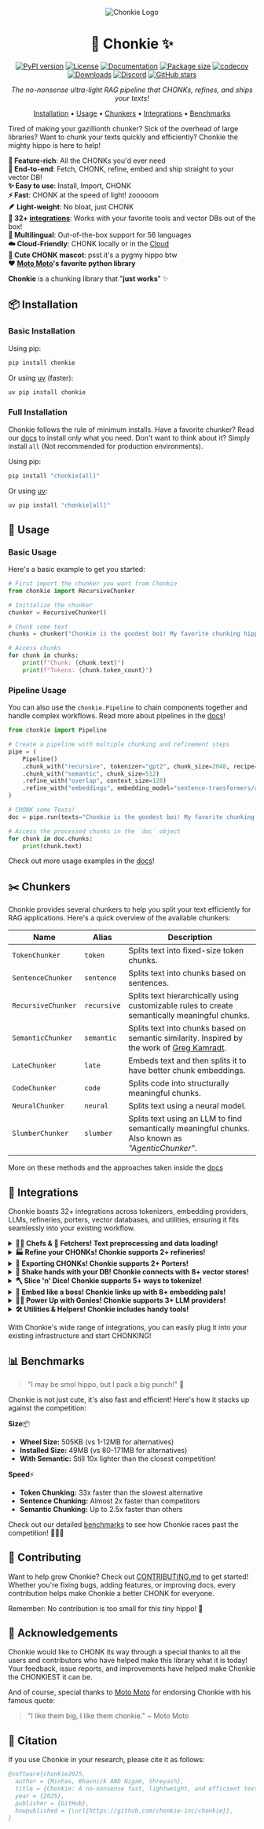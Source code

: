 <div align='center'>

![Chonkie Logo](https://github.com/chonkie-inc/chonkie/blob/main/assets/chonkie_logo_br_transparent_bg.png?raw=true)

# 🦛 Chonkie ✨

[![PyPI version](https://img.shields.io/pypi/v/chonkie.svg)](https://pypi.org/project/chonkie/)
[![License](https://img.shields.io/github/license/chonkie-inc/chonkie.svg)](https://github.com/chonkie-inc/chonkie/blob/main/LICENSE)
[![Documentation](https://img.shields.io/badge/docs-chonkie.ai-blue.svg)](https://docs.chonkie.ai)
[![Package size](https://img.shields.io/badge/size-505KB-blue)](https://github.com/chonkie-inc/chonkie/blob/main/README.md#installation)
[![codecov](https://codecov.io/gh/chonkie-inc/chonkie/graph/badge.svg?token=V4EWIJWREZ)](https://codecov.io/gh/chonkie-inc/chonkie)
[![Downloads](https://static.pepy.tech/badge/chonkie)](https://pepy.tech/project/chonkie)
[![Discord](https://dcbadge.limes.pink/api/server/https://discord.gg/vH3SkRqmUz?style=flat)](https://discord.gg/vH3SkRqmUz)
[![GitHub stars](https://img.shields.io/github/stars/chonkie-inc/chonkie.svg)](https://github.com/chonkie-inc/chonkie/stargazers)

_The no-nonsense ultra-light RAG pipeline that CHONKs, refines, and ships your texts!_

[Installation](#installation) •
[Usage](#usage) •
[Chunkers](#chunkers) •
[Integrations](#integrations) •
[Benchmarks](#benchmarks)

</div>

Tired of making your gazillionth chunker? Sick of the overhead of large libraries? Want to chunk your texts quickly and efficiently? Chonkie the mighty hippo is here to help!

**🚀 Feature-rich**: All the CHONKs you'd ever need </br>
**🔄 End-to-end**: Fetch, CHONK, refine, embed and ship straight to your vector DB! </br>
**✨ Easy to use**: Install, Import, CHONK </br>
**⚡ Fast**: CHONK at the speed of light! zooooom </br>
**🪶 Light-weight**: No bloat, just CHONK </br>
**🔌 32+ [integrations](#integrations)**: Works with your favorite tools and vector DBs out of the box! </br>
**💬 ️Multilingual**: Out-of-the-box support for 56 languages </br>
**☁️ Cloud-Friendly**: CHONK locally or in the [Cloud](https://labs.chonkie.ai) </br>
**🦛 Cute CHONK mascot**: psst it's a pygmy hippo btw </br>
**❤️ [Moto Moto](#acknowledgements)'s favorite python library** </br>

**Chonkie** is a chunking library that "**just works**" ✨

## 📦 Installation

### Basic Installation

Using pip:

```bash
pip install chonkie
```

Or using [uv](https://docs.astral.sh/uv/) (faster):

```bash
uv pip install chonkie
```

### Full Installation

Chonkie follows the rule of minimum installs.
Have a favorite chunker? Read our [docs](https://docs.chonkie.ai) to install only what you need.
Don't want to think about it? Simply install `all` (Not recommended for production environments).

Using pip:

```bash
pip install "chonkie[all]"
```

Or using [uv](https://docs.astral.sh/uv/):

```bash
uv pip install "chonkie[all]"
```

## 🚀 Usage

### Basic Usage

Here's a basic example to get you started:

```python
# First import the chunker you want from Chonkie
from chonkie import RecursiveChunker

# Initialize the chunker
chunker = RecursiveChunker()

# Chunk some text
chunks = chunker("Chonkie is the goodest boi! My favorite chunking hippo hehe.")

# Access chunks
for chunk in chunks:
    print(f"Chunk: {chunk.text}")
    print(f"Tokens: {chunk.token_count}")
```

### Pipeline Usage

You can also use the `chonkie.Pipeline` to chain components together and handle complex workflows. Read more about pipelines in the [docs](https://docs.chonkie.ai/oss/pipelines)!

```python
from chonkie import Pipeline

# Create a pipeline with multiple chunking and refinement steps
pipe = (
    Pipeline()
    .chunk_with("recursive", tokenizer="gpt2", chunk_size=2048, recipe="markdown")
    .chunk_with("semantic", chunk_size=512)
    .refine_with("overlap", context_size=128)
    .refine_with("embeddings", embedding_model="sentence-transformers/all-MiniLM-L6-v2")
)

# CHONK some Texts!
doc = pipe.run(texts="Chonkie is the goodest boi! My favorite chunking hippo hehe.")

# Access the processed chunks in the `doc` object
for chunk in doc.chunks:
    print(chunk.text)
```

Check out more usage examples in the [docs](https://docs.chonkie.ai)!

## ✂️ Chunkers

Chonkie provides several chunkers to help you split your text efficiently for RAG applications. Here's a quick overview of the available chunkers:

| Name               | Alias       | Description                                                                                                                |
| ------------------ | ----------- | -------------------------------------------------------------------------------------------------------------------------- |
| `TokenChunker`     | `token`     | Splits text into fixed-size token chunks.                                                                                  |
| `SentenceChunker`  | `sentence`  | Splits text into chunks based on sentences.                                                                                |
| `RecursiveChunker` | `recursive` | Splits text hierarchically using customizable rules to create semantically meaningful chunks.                              |
| `SemanticChunker`  | `semantic`  | Splits text into chunks based on semantic similarity. Inspired by the work of [Greg Kamradt](https://github.com/gkamradt). |
| `LateChunker`      | `late`      | Embeds text and then splits it to have better chunk embeddings.                                                            |
| `CodeChunker`      | `code`      | Splits code into structurally meaningful chunks.                                                                           |
| `NeuralChunker`    | `neural`    | Splits text using a neural model.                                                                                          |
| `SlumberChunker`   | `slumber`   | Splits text using an LLM to find semantically meaningful chunks. Also known as _"AgenticChunker"_.                         |

More on these methods and the approaches taken inside the [docs](https://docs.chonkie.ai)

## 🔌 Integrations

Chonkie boasts 32+ integrations across tokenizers, embedding providers, LLMs, refineries, porters, vector databases, and utilities, ensuring it fits seamlessly into your existing workflow.

<details>
<summary><strong>👨‍🍳 Chefs & 📁 Fetchers! Text preprocessing and data loading!</strong></summary>

Chefs handle text preprocessing, while Fetchers load data from various sources.

| Component | Class         | Description                           | Optional Install |
| --------- | ------------- | ------------------------------------- | ---------------- |
| `chef`    | `TextChef`    | Text preprocessing and cleaning.      | `default`        |
| `fetcher` | `FileFetcher` | Load text from files and directories. | `default`        |

</details>
<details>
<summary><strong>🏭 Refine your CHONKs! Chonkie supports 2+ refineries!</strong></summary>

Refineries help you post-process and enhance your chunks after initial chunking.

| Refinery Name | Class                | Description                                   | Optional Install    |
| ------------- | -------------------- | --------------------------------------------- | ------------------- |
| `overlap`     | `OverlapRefinery`    | Merge overlapping chunks based on similarity. | `default`           |
| `embeddings`  | `EmbeddingsRefinery` | Add embeddings to chunks using any provider.  | `chonkie[semantic]` |

</details>

<details>
<summary><strong>🐴 Exporting CHONKs! Chonkie supports 2+ Porters!</strong></summary>

Porters help you save your chunks easily.

| Porter Name | Class            | Description                            | Optional Install    |
| ----------- | ---------------- | -------------------------------------- | ------------------- |
| `json`      | `JSONPorter`     | Export chunks to a JSON file.          | `default`           |
| `datasets`  | `DatasetsPorter` | Export chunks to HuggingFace datasets. | `chonkie[datasets]` |

</details>

<details>
<summary><strong>🤝 Shake hands with your DB! Chonkie connects with 8+ vector stores!</strong></summary>

Handshakes provide a unified interface to ingest chunks directly into your favorite vector databases.

| Handshake Name | Class                  | Description                                  | Optional Install    |
| -------------- | ---------------------- | -------------------------------------------- | ------------------- |
| `chroma`       | `ChromaHandshake`      | Ingest chunks into ChromaDB.                 | `chonkie[chroma]`   |
| `elastic`      | `ElasticHandshake`     | Ingest chunks into Elasticsearch.            | `chonkie[elastic]`  |
| `mongodb`      | `MongoDBHandshake`     | Ingest chunks into MongoDB.                  | `chonkie[mongodb]`  |
| `pgvector`     | `PgvectorHandshake`    | Ingest chunks into PostgreSQL with pgvector. | `chonkie[pgvector]` |
| `pinecone`     | `PineconeHandshake`    | Ingest chunks into Pinecone.                 | `chonkie[pinecone]` |
| `qdrant`       | `QdrantHandshake`      | Ingest chunks into Qdrant.                   | `chonkie[qdrant]`   |
| `turbopuffer`  | `TurbopufferHandshake` | Ingest chunks into Turbopuffer.              | `chonkie[tpuf]`     |
| `weaviate`     | `WeaviateHandshake`    | Ingest chunks into Weaviate.                 | `chonkie[weaviate]` |

</details>
<details>
<summary><strong>🪓 Slice 'n' Dice! Chonkie supports 5+ ways to tokenize! </strong></summary>

Choose from supported tokenizers or provide your own custom token counting function. Flexibility first!

| Name           | Description                                                    | Optional Install      |
| -------------- | -------------------------------------------------------------- | --------------------- |
| `character`    | Basic character-level tokenizer. **Default tokenizer.**        | `default`             |
| `word`         | Basic word-level tokenizer.                                    | `default`             |
| `tokenizers`   | Load any tokenizer from the Hugging Face `tokenizers` library. | `chonkie[tokenizers]` |
| `tiktoken`     | Use OpenAI's `tiktoken` library (e.g., for `gpt-4`).           | `chonkie[tiktoken]`   |
| `transformers` | Load tokenizers via `AutoTokenizer` from HF `transformers`.    | `chonkie[neural]`     |

`default` indicates that the feature is available with the default `pip install chonkie`.

To use a custom token counter, you can pass in any function that takes a string and returns an integer! Something like this:

```python
def custom_token_counter(text: str) -> int:
    return len(text)

chunker = RecursiveChunker(tokenizer_or_token_counter=custom_token_counter)
```

You can use this to extend Chonkie to support any tokenization scheme you want!

</details>

<details>
<summary><strong>🧠 Embed like a boss! Chonkie links up with 8+ embedding pals!</strong></summary>

Seamlessly works with various embedding model providers. Bring your favorite embeddings to the CHONK party! Use `AutoEmbeddings` to load models easily.

| Provider / Alias        | Class                           | Description                            | Optional Install        |
| ----------------------- | ------------------------------- | -------------------------------------- | ----------------------- |
| `model2vec`             | `Model2VecEmbeddings`           | Use `Model2Vec` models.                | `chonkie[model2vec]`    |
| `sentence-transformers` | `SentenceTransformerEmbeddings` | Use any `sentence-transformers` model. | `chonkie[st]`           |
| `openai`                | `OpenAIEmbeddings`              | Use OpenAI's embedding API.            | `chonkie[openai]`       |
| `azure-openai`          | `AzureOpenAIEmbeddings`         | Use Azure OpenAI embedding service.    | `chonkie[azure-openai]` |
| `cohere`                | `CohereEmbeddings`              | Use Cohere's embedding API.            | `chonkie[cohere]`       |
| `gemini`                | `GeminiEmbeddings`              | Use Google's Gemini embedding API.     | `chonkie[gemini]`       |
| `jina`                  | `JinaEmbeddings`                | Use Jina AI's embedding API.           | `chonkie[jina]`         |
| `voyageai`              | `VoyageAIEmbeddings`            | Use Voyage AI's embedding API.         | `chonkie[voyageai]`     |

</details>

<details>
<summary><strong>🧞‍♂️ Power Up with Genies! Chonkie supports 3+ LLM providers!</strong></summary>

Genies provide interfaces to interact with Large Language Models (LLMs) for advanced chunking strategies or other tasks within the pipeline.

| Genie Name     | Class              | Description                       | Optional Install        |
| -------------- | ------------------ | --------------------------------- | ----------------------- |
| `gemini`       | `GeminiGenie`      | Interact with Google Gemini APIs. | `chonkie[gemini]`       |
| `openai`       | `OpenAIGenie`      | Interact with OpenAI APIs.        | `chonkie[openai]`       |
| `azure-openai` | `AzureOpenAIGenie` | Interact with Azure OpenAI APIs.  | `chonkie[azure-openai]` |

You can also use the `OpenAIGenie` to interact with any LLM provider that supports the OpenAI API format, by simply changing the `model`, `base_url`, and `api_key` parameters. For example, here's how to use the `OpenAIGenie` to interact with the `Llama-4-Maverick` model via OpenRouter:

```python
from chonkie import OpenAIGenie

genie = OpenAIGenie(model="meta-llama/llama-4-maverick",
                    base_url="https://openrouter.ai/api/v1",
                    api_key="your_api_key")
```

</details>



<details>
<summary><strong>🛠️ Utilities & Helpers! Chonkie includes handy tools!</strong></summary>

Additional utilities to enhance your chunking workflow.

| Utility Name | Class        | Description                                    | Optional Install |
| ------------ | ------------ | ---------------------------------------------- | ---------------- |
| `hub`        | `Hubbie`     | Simple wrapper for HuggingFace Hub operations. | `chonkie[hub]`   |
| `viz`        | `Visualizer` | Rich console visualizations for chunks.        | `chonkie[viz]`   |

</details>



With Chonkie's wide range of integrations, you can easily plug it into your existing infrastructure and start CHONKING!

## 📊 Benchmarks

> "I may be smol hippo, but I pack a big punch!" 🦛

Chonkie is not just cute, it's also fast and efficient! Here's how it stacks up against the competition:

**Size**📦

- **Wheel Size:** 505KB (vs 1-12MB for alternatives)
- **Installed Size:** 49MB (vs 80-171MB for alternatives)
- **With Semantic:** Still 10x lighter than the closest competition!

**Speed**⚡

- **Token Chunking:** 33x faster than the slowest alternative
- **Sentence Chunking:** Almost 2x faster than competitors
- **Semantic Chunking:** Up to 2.5x faster than others

Check out our detailed [benchmarks](BENCHMARKS.md) to see how Chonkie races past the competition! 🏃‍♂️💨

## 🤝 Contributing

Want to help grow Chonkie? Check out [CONTRIBUTING.md](CONTRIBUTING.md) to get started! Whether you're fixing bugs, adding features, or improving docs, every contribution helps make Chonkie a better CHONK for everyone.

Remember: No contribution is too small for this tiny hippo! 🦛

## 🙏 Acknowledgements

Chonkie would like to CHONK its way through a special thanks to all the users and contributors who have helped make this library what it is today! Your feedback, issue reports, and improvements have helped make Chonkie the CHONKIEST it can be.

And of course, special thanks to [Moto Moto](https://www.youtube.com/watch?v=I0zZC4wtqDQ&t=5s) for endorsing Chonkie with his famous quote:

> "I like them big, I like them chonkie." ~ Moto Moto

## 📝 Citation

If you use Chonkie in your research, please cite it as follows:

```bibtex
@software{chonkie2025,
  author = {Minhas, Bhavnick AND Nigam, Shreyash},
  title = {Chonkie: A no-nonsense fast, lightweight, and efficient text chunking library},
  year = {2025},
  publisher = {GitHub},
  howpublished = {\url{https://github.com/chonkie-inc/chonkie}},
}
```
